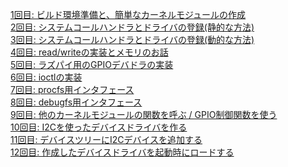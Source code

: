 [1回目: ビルド環境準備と、簡単なカーネルモジュールの作成](https://qiita.com/take-iwiw/items/1fdd2e0faaaa868a2db2)<br/>
[2回目: システムコールハンドラとドライバの登録(静的な方法)](https://qiita.com/take-iwiw/items/580ec7db2e88beeac3de)<br/>
[3回目: システムコールハンドラとドライバの登録(動的な方法)](https://qiita.com/take-iwiw/items/6b02494a3668f79800e6)<br/>
[4回目: read/writeの実装とメモリのお話](https://qiita.com/take-iwiw/items/26d5f7f4894ccc4ce227)<br/>
[5回目: ラズパイ用のGPIOデバドラの実装](https://qiita.com/take-iwiw/items/cd1d7734c8911830386d)<br/>
[6回目: ioctlの実装](https://qiita.com/take-iwiw/items/ade0a73d4c05fc7961d3)<br/>
[7回目: procfs用インタフェース](https://qiita.com/take-iwiw/items/548444999d2dfdc06f46)<br/>
[8回目: debugfs用インタフェース](https://qiita.com/take-iwiw/items/1ef4b629f9b9bab4d222)<br/>
[9回目: 他のカーネルモジュールの関数を呼ぶ / GPIO制御関数を使う](https://qiita.com/take-iwiw/items/e92a950a2cf57d1a3ded)<br/>
[10回目: I2Cを使ったデバイスドライバを作る](https://qiita.com/take-iwiw/items/dbc544864f0e9873270a)<br/>
[11回目: デバイスツリーにI2Cデバイスを追加する](https://qiita.com/take-iwiw/items/0d13142863d9ed064e41)<br/>
[12回目: 作成したデバイスドライバを起動時にロードする](https://qiita.com/take-iwiw/items/b9dd02724e83e36dabc3)<br/>
